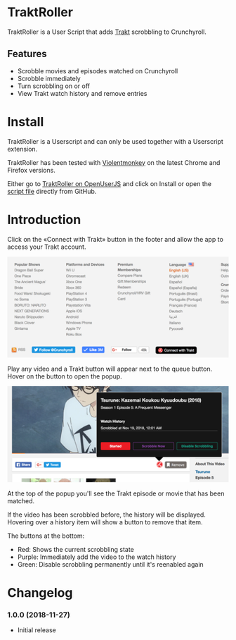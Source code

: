# TraktRoller

TraktRoller is a User Script that adds [Trakt](trakt.tv) scrobbling to Crunchyroll.

## Features

* Scrobble movies and episodes watched on Crunchyroll
* Scrobble immediately
* Turn scrobbling on or off
* View Trakt watch history and remove entries

# Install

TraktRoller is a Userscript and can only be used together with a Userscript extension.

TraktRoller has been tested with [Violentmonkey](https://violentmonkey.github.io) on the latest Chrome and Firefox versions.

Either go to [TraktRoller on OpenUserJS](https://openuserjs.org/scripts/sttz/TraktRoller) and click on Install or open the [script file](./dist/TraktRoller.user.js?raw=true) directly from GitHub.

# Introduction

Click on the «Connect with Trakt» button in the footer and allow the app to access your Trakt account.

![Connect Button](./screenshots/connect.png?raw=true)

Play any video and a Trakt button will appear next to the queue button. Hover on the button to open the popup.

![Popup](./screenshots/popup.png?raw=true)

At the top of the popup you'll see the Trakt episode or movie that has been matched.

If the video has been scrobbled before, the history will be displayed. Hovering over a history item will show a button to remove that item.

The buttons at the bottom:
- Red: Shows the current scrobbling state
- Purple: Immediately add the video to the watch history
- Green: Disable scrobbling permanently until it's reenabled again

# Changelog

### 1.0.0 (2018-11-27)

- Initial release